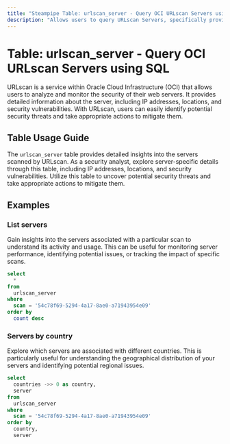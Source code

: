 ```yaml
---
title: "Steampipe Table: urlscan_server - Query OCI URLscan Servers using SQL"
description: "Allows users to query URLscan Servers, specifically providing insights into server details and potential security vulnerabilities."
---
```


# Table: urlscan_server - Query OCI URLscan Servers using SQL

URLscan is a service within Oracle Cloud Infrastructure (OCI) that allows users to analyze and monitor the security of their web servers. It provides detailed information about the server, including IP addresses, locations, and security vulnerabilities. With URLscan, users can easily identify potential security threats and take appropriate actions to mitigate them.

## Table Usage Guide

The `urlscan_server` table provides detailed insights into the servers scanned by URLscan. As a security analyst, explore server-specific details through this table, including IP addresses, locations, and security vulnerabilities. Utilize this table to uncover potential security threats and take appropriate actions to mitigate them.

## Examples

### List servers
Gain insights into the servers associated with a particular scan to understand its activity and usage. This can be useful for monitoring server performance, identifying potential issues, or tracking the impact of specific scans.

```sql
select
  *
from
  urlscan_server
where
  scan = '54c78f69-5294-4a17-8ae0-a71943954e09'
order by
  count desc
```

### Servers by country
Explore which servers are associated with different countries. This is particularly useful for understanding the geographical distribution of your servers and identifying potential regional issues.

```sql
select
  countries ->> 0 as country,
  server
from
  urlscan_server
where
  scan = '54c78f69-5294-4a17-8ae0-a71943954e09'
order by
  country,
  server
```